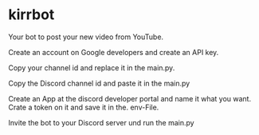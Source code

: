 # kirrbot

Your bot to post your new video from YouTube. 

Create an account on Google developers and create an API key. 

Copy your channel id and replace it in the main.py.

Copy the Discord channel id and paste it in the main.py

Create an App at the discord developer portal and name it what you want. Crate a token on it and save it in the. env-File. 

Invite the bot to your Discord server und run the main.py
